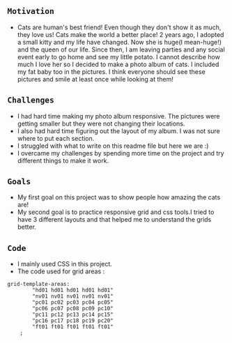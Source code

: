 ## `Motivation`

* Cats are human's best friend! Even though they don't show it as much, they love us! Cats make the world a better place! 2 years ago, I adopted a small kitty and my life have changed. Now she is huge(I mean-huge!) and the queen of our life. Since then, I am leaving parties and any social event early to go home and see my little potato. I cannot describe how much I love her so I decided to make a photo album of cats. I included my fat baby too in the pictures. I think everyone should see these pictures and smile at least once while looking at them!

## `Challenges`
* I had hard time making my photo album responsive. The pictures were getting smaller but they were not changing their locations.
* I also had hard time figuring out the layout of my album. I was not sure where to put each section. 
* I struggled with what to write on this readme file but here we are :) 
* I overcame my challenges by spending more time on the project and try different things to make it work.
  
## `Goals`
* My first goal on this project was to show people how amazing the cats are!
* My second goal is to practice responsive grid and css tools.I tried to have 3 different layouts and that helped me to understand the grids better.

## `Code`
* I mainly used CSS in this project. 
* The code used for grid areas :

``` 
grid-template-areas: 
        "hd01 hd01 hd01 hd01 hd01"
        "nv01 nv01 nv01 nv01 nv01"
        "pc01 pc02 pc03 pc04 pc05"
        "pc06 pc07 pc08 pc09 pc10"
        "pc11 pc12 pc13 pc14 pc15"
        "pc16 pc17 pc18 pc19 pc20"
        "ft01 ft01 ft01 ft01 ft01"
    ;

```




